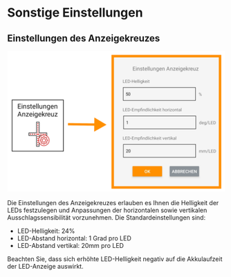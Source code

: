 # Sonstige Einstellungen 

## Einstellungen des Anzeigekreuzes
![Anzeige Einstellungen Button](../images_funktionen/Einstellung_Anzeigekreuz.png)

<!-- ![Anzeige Einstellungen Screen](../images_funktionen/indicator_settings_screen.png) -->

Die Einstellungen des Anzeigekreuzes erlauben es Ihnen die Helligkeit der LEDs festzulegen und Anpassungen der horizontalen sowie vertikalen Ausschlagssensibilität vorzunehmen. Die Standardeinstellungen sind: 

* LED-Helligkeit: 24% 
* LED-Abstand horizontal: 1 Grad pro LED 
* LED-Abstand vertikal: 20mm pro LED


Beachten Sie, dass sich erhöhte LED-Helligkeit negativ auf die Akkulaufzeit der LED-Anzeige auswirkt. 



